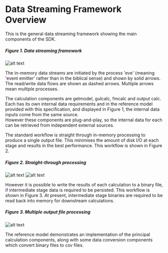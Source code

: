 # Data Streaming Framework Overview

This is the general data streaming framework showing the main components of the SDK.

##### Figure 1. Data streaming framework
![alt text](https://github.com/OasisLMF/ktools/blob/master/docs/img/DataStreamFramework.jpg "Data Streaming Framework")

The in-memory data streams are initiated by the process 'eve' (meaning 'event emitter' rather than in the biblical sense) and shown by solid arrows. The read/write data flows are shown as dashed arrows. Multiple arrows mean multiple processes. 

The calculation components are getmodel, gulcalc, fmcalc and output calc. Each has its own internal data requirements and in the reference model provided with this specification, and displayed in Figure 1, the internal data inputs come from the same source.  
However these components are plug-and-play, so the internal data for each can be retrieved from independent external sources. 

The standard workflow is straight through in-memory processing to produce a single output file.  This minimises the amount of disk I/O at each stage and results in the best performance. This workflow is shown in Figure 2.

##### Figure 2. Straight-through processing
![alt text](https://github.com/OasisLMF/ktools/blob/master/docs/img/SingleOutput.jpg "Straight-through processing")
![alt text](https://github.com/OasisLMF/ktools/blob/master/docs/img/MultipleOutputKey.jpg "Key")

However it is possible to write the results of each calculation to a binary file, if intermediate stage data is required to be persisted. This workflow is shown in Figure 3.
At present, intermediate stage binaries are required to be read back into memory for downstream calculations.

##### Figure 3. Multiple output file processing
![alt text](https://github.com/OasisLMF/ktools/blob/master/docs/img/SingleOutput.jpg "Multiple output file processing")

The reference model demonstrates an implementation of the principal calculation components, along with some data conversion components which convert binary files to csv files. 

